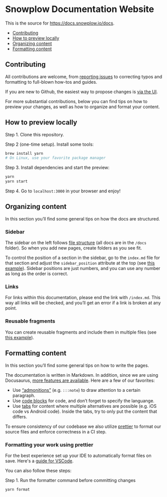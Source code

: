 # Snowplow Documentation Website

This is the source for https://docs.snowplow.io/docs.

- [Contributing](#contributing)
- [How to preview locally](#how-to-preview-locally)
- [Organizing content](#organizing-content)
- [Formatting content](#formatting-content)

## Contributing

All contributions are welcome, from [reporting issues](https://github.com/snowplow/snowplow.github.io/issues/new) to correcting typos and formatting to full-blown how-tos and guides.

If you are new to Github, the easiest way to propose changes is [via the UI](https://docs.github.com/en/repositories/working-with-files/managing-files/editing-files#editing-files-in-another-users-repository).

For more substantial contributions, below you can find tips on how to preview your changes, as well as how to organize and format your content.

## How to preview locally

Step 1. Clone this repository.

Step 2 (one-time setup). Install some tools:

```bash
brew install yarn
# On Linux, use your favorite package manager
```

Step 3. Install dependencies and start the preview:

```bash
yarn
yarn start
```

Step 4. Go to `localhost:3000` in your browser and enjoy!

## Organizing content

In this section you’ll find some general tips on how the docs are structured.

### Sidebar

The sidebar on the left follows [file structure](https://github.com/snowplow/snowplow.github.io/tree/main/docs) (all docs are in the `/docs` folder). So when you add new pages, create folders as you see fit.

To control the position of a section in the sidebar, go to the `index.md` file for that section and adjust the `sidebar_position` attribute at the top (see [this example](https://github.com/snowplow/snowplow.github.io/blob/main/docs/tutorials/index.md)). Sidebar positions are just numbers, and you can use any number as long as the order is correct.

### Links

For links within this documentation, please end the link with `/index.md`. This way all links will be checked, and you’ll get an error if a link is broken at any point.

### Reusable fragments

You can create reusable fragments and include them in multiple files (see [this example](https://github.com/snowplow/snowplow.github.io/blob/main/docs/getting-started-with-snowplow-bdp/what-is-snowplow-bdp/feature-comparison/index.md)).

## Formatting content

In this section you’ll find some general tips on how to write the pages.

The documentation is written in Markdown. In addition, since we are using Docusaurus, [more features are available](https://docusaurus.io/docs/markdown-features). Here are a few of our favorites:

- Use [“admonitions”](https://docusaurus.io/docs/markdown-features/admonitions) (e.g. `:::note`) to draw attention to a certain paragraph.
- Use [code blocks](https://docusaurus.io/docs/markdown-features/code-blocks) for code, and don’t forget to specify the languange.
- Use [tabs](https://docusaurus.io/docs/markdown-features/tabs) for content where multiple alternatives are possible (e.g. iOS code vs Android code). Inside the tabs, try to only put the content that differs.

To ensure consistency of our codebase we also utilize [prettier](https://prettier.io) to format our source files and enforce correctness in a CI step.
### Formatting your work using prettier

For the best experience set up your IDE to automatically format files on save. Here's a [guide for VSCode](https://blog.yogeshchavan.dev/automatically-format-code-on-file-save-in-visual-studio-code-using-prettier).

You can also follow these steps:

Step 1. Run the formatter command before committing changes

```bash
yarn format
```
